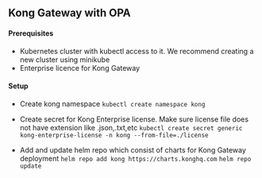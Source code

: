 ## Kong Gateway with OPA

#### Prerequisites

- Kubernetes cluster with kubectl access to it. We recommend creating a new cluster using minikube
- Enterprise licence for Kong Gateway

#### Setup

- Create kong namespace
`kubectl create namespace kong`

- Create secret for Kong Enterprise license. Make sure license file does not have extension like .json,.txt,etc
`kubectl create secret generic kong-enterprise-license -n kong --from-file=./license`

- Add and update helm repo which consist of charts for Kong Gateway deployment
`helm repo add kong https://charts.konghq.com`
`helm repo update`

  
